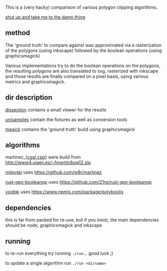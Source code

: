 This is a (very hacky) comparison of various polygon clipping algorithms.

[shut up and take me to the damn thing](dissection)

## method

The 'ground truth' to compare against was approximated via a rasterization of
the polygons (using inkscape) followed by the boolean operations (using graphicsmagick)

Various implementations try to do the boolean operations on the polygons, the resulting
polygons are also translated to svg, rasterized with inkscape and those results are
finally compared on a pixel basis, using various metrics and graphicsmagick.

## dir description

[dissection](https://github.com/daef/poly-bool-comparison/tree/master/dissection) contains a small viewer for the results

[unisamples](https://github.com/daef/poly-bool-comparison/tree/master/unisamples) contain the fixtures as well as conversion tools

[magick](https://github.com/daef/poly-bool-comparison/tree/master/magick) contains the 'ground truth' build using graphicsmagick

## algorithms

martinez_{[cgal](https://github.com/daef/poly-bool-comparison/tree/master/martinez_cgal),[cpp](https://github.com/daef/poly-bool-comparison/tree/master/martinez_cpp)} were build from http://www4.ujaen.es/~fmartin/bop12.zip

[milevski](https://github.com/daef/poly-bool-comparison/tree/master/milevski) uses https://github.com/w8r/martinez

[rust-geo-booleanop](https://github.com/daef/poly-bool-comparison/tree/master/rust-geo-booleanop) uses https://github.com/21re/rust-geo-booleanop

[voidqk](https://github.com/daef/poly-bool-comparison/tree/master/voidqk) uses https://www.npmjs.com/package/polybooljs

## dependencies

this is far from packed for re-use, but if you insist, the main dependencies should be node, graphicsmagick and inkscape

## running

to re-run everything try running `./run`... good luck ;)

to update a single algorithm run `./run <dirname>`


